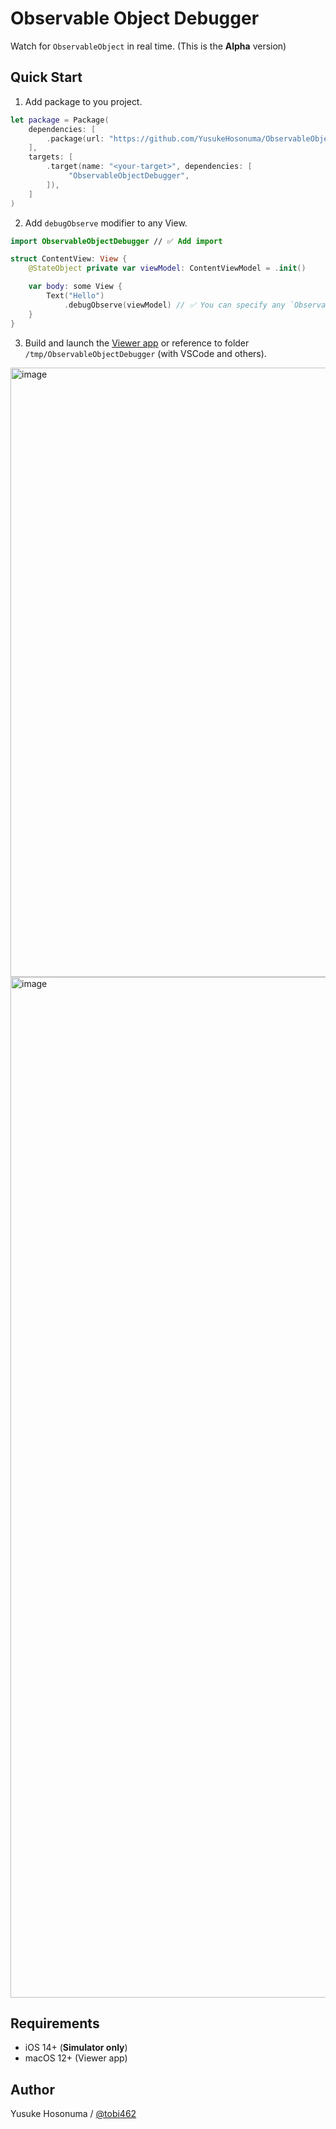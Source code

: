 # Observable Object Debugger

Watch for `ObservableObject` in real time. (This is the **Alpha** version)

## Quick Start

1. Add package to you project.

```swift
let package = Package(
    dependencies: [
        .package(url: "https://github.com/YusukeHosonuma/ObservableObjectDebugger.git", branch: "main"),
    ],
    targets: [
        .target(name: "<your-target>", dependencies: [
             "ObservableObjectDebugger",
        ]),
    ]
)
```

2. Add `debugObserve` modifier to any View.

```swift
import ObservableObjectDebugger // ✅ Add import

struct ContentView: View {
    @StateObject private var viewModel: ContentViewModel = .init()

    var body: some View {
        Text("Hello")
            .debugObserve(viewModel) // ✅ You can specify any `ObservableObject`.
    }
}
```

3. Build and launch the [Viewer app](https://github.com/YusukeHosonuma/ObservableObjectDebugger/tree/main/Viewer/ObservableObjectViewer.xcodeproj) or reference to folder `/tmp/ObservableObjectDebugger` (with VSCode and others).

<img width="975" alt="image" src="https://user-images.githubusercontent.com/2990285/174466347-1c64333b-34f6-4bc5-bcec-ab9f8c4d888a.png">

<img width="1633" alt="image" src="https://user-images.githubusercontent.com/2990285/174466415-3677c27d-127e-4127-895f-75e3ce392cdf.png">

## Requirements

- iOS 14+ (**Simulator only**)
- macOS 12+ (Viewer app)

## Author

Yusuke Hosonuma / [@tobi462](https://twitter.com/tobi462)
